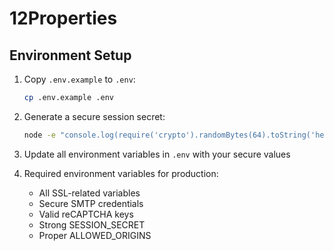 # 12Properties

## Environment Setup

1. Copy `.env.example` to `.env`:
   ```bash
   cp .env.example .env
   ```

2. Generate a secure session secret:
   ```bash
   node -e "console.log(require('crypto').randomBytes(64).toString('hex'))"
   ```

3. Update all environment variables in `.env` with your secure values

4. Required environment variables for production:
   - All SSL-related variables
   - Secure SMTP credentials
   - Valid reCAPTCHA keys
   - Strong SESSION_SECRET
   - Proper ALLOWED_ORIGINS